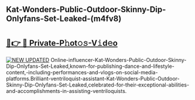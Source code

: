## Kat-Wonders-Public-Outdoor-Skinny-Dip-Onlyfans-Set-Leaked-(m4fv8)


# <h2><a href="https://mediaupload.pro?-19M">🔗👉 🔴 Private-P𝚑ot𝚘𝚜-V𝚒d𝚎o</a></h2>

[![NEW UPDATED](https://i.imgur.com/0qMVB7G.gif)](https://mediaupload.pro?-19M)
Online-influencer-Kat-Wonders-Public-Outdoor-Skinny-Dip-Onlyfans-Set-Leaked,known-for-publishing-dance-and-lifestyle-content,-including-performances-and-vlogs-on-social-media-platforms.Brilliant-ventriloquist-assistant-Kat-Wonders-Public-Outdoor-Skinny-Dip-Onlyfans-Set-Leaked,celebrated-for-their-exceptional-abilities-and-accomplishments-in-assisting-ventriloquists.  